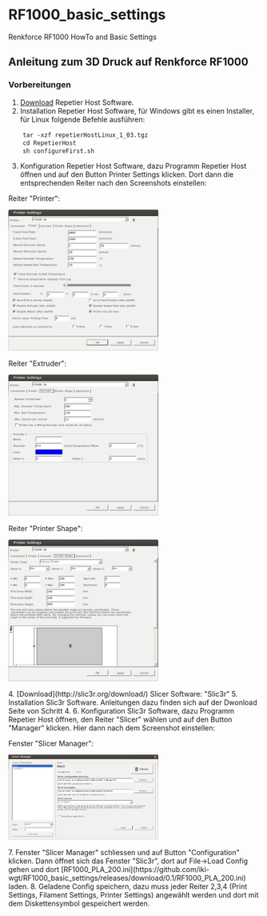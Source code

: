 # RF1000_basic_settings
Renkforce RF1000 HowTo and Basic Settings

## Anleitung zum 3D Druck auf Renkforce RF1000

### Vorbereitungen
1. [Download](http://www.repetier.com/download/) Repetier Host Software.
2. Installation Repetier Host Software, für Windows gibt es einen Installer, für Linux folgende Befehle ausführen:  
```
    tar -xzf repetierHostLinux_1_03.tgz
    cd RepetierHost
    sh configureFirst.sh
```
3. Konfiguration Repetier Host Software, dazu Programm  Repetier Host öffnen und auf den Button Printer Settings klicken. Dort dann die entsprechenden Reiter nach den Screenshots einstellen:
<p> Reiter "Printer":</p>
<p><img  src="img/RepetierHost-Settings_1.png" width="300"></p>
<p> Reiter "Extruder":</p>
<p><img  src="img/RepetierHost-Settings_2.png" width="300"></p>
<p> Reiter "Printer Shape":</p>
<p><img  src="img/RepetierHost-Settings_3.png" width="300"></p>
4. [Download](http://slic3r.org/download/) Slicer Software: "Slic3r"
5. Installation Slic3r Software. Anleitungen dazu finden sich auf der Dwonload Seite von Schritt 4.
6. Konfiguration Slic3r Software, dazu Programm  Repetier Host öffnen, den Reiter "Slicer" wählen und auf den Button "Manager" klicken. Hier dann nach dem Screenshot einstellen:
<p>Fenster "Slicer Manager":</p>
<p><img  src="img/RepetierHost-Slic3r-config.png" width="300"></p>
7. Fenster "Slicer Manager" schliessen und auf Button "Configuration" klicken. Dann öffnet sich das Fenster "Slic3r", dort auf File->Load Config gehen und dort 
[RF1000_PLA_200.ini](https://github.com/iki-wgt/RF1000_basic_settings/releases/download/0.1/RF1000_PLA_200.ini) laden.
8. Geladene Config speichern, dazu muss jeder Reiter 2,3,4 (Print Settings, Filament Settings, Printer Settings) angewählt werden und dort mit dem Diskettensymbol gespeichert werden.

##